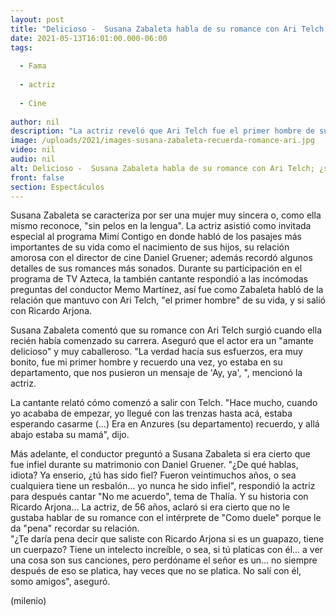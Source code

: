 ```yaml
---
layout: post
title: "Delicioso -  Susana Zabaleta habla de su romance con Ari Telch; ¿salió con Ricardo Arjona?"
date: 2021-05-13T16:01:00.000-06:00
tags:
  
  - Fama
  
  - actriz
  
  - Cine
  
author: nil
description: "La actriz reveló que Ari Telch fue el primer hombre de su vida; además contó si fue infiel durante su matrimonio con Daniel Gruener. "
image: /uploads/2021/images-susana-zabaleta-recuerda-romance-ari.jpg
video: nil
audio: nil
alt: Delicioso -  Susana Zabaleta habla de su romance con Ari Telch; ¿salió con Ricardo Arjona?
front: false
section: Espectáculos
---
```


Susana Zabaleta se caracteriza por ser una mujer muy sincera o, como ella mismo reconoce, "sin pelos en la lengua". La actriz asistió como invitada especial al programa Mimí Contigo en donde habló de los pasajes más importantes de su vida como el nacimiento de sus hijos, su relación amorosa con el director de cine Daniel Gruener; además recordó algunos detalles de sus romances más sonados.  Durante su participación en el programa de TV Azteca, la también cantante respondió a las incómodas preguntas del conductor Memo Martínez, así fue como Zabaleta habló de la relación que mantuvo con Ari Telch, "el primer hombre" de su vida, y si salió con Ricardo Arjona.

Susana Zabaleta comentó que su romance con Ari Telch surgió cuando ella recién había comenzado su carrera. Aseguró que el actor era un "amante delicioso" y muy caballeroso.  "La verdad hacía sus esfuerzos, era muy bonito, fue mi primer hombre y recuerdo una vez, yo estaba en su departamento, que nos pusieron un mensaje de 'Ay, ya', ", mencionó la actriz. 

La cantante relató cómo comenzó a salir con Telch. "Hace mucho, cuando yo acababa de empezar, yo llegué con las trenzas hasta acá, estaba esperando casarme (...) Era en Anzures (su departamento) recuerdo, y allá abajo estaba su mamá", dijo.

Más adelante, el conductor preguntó a Susana Zabaleta si era cierto que fue infiel durante su matrimonio con Daniel Gruener.  "¿De qué hablas, idiota? Ya enserio, ¿tú has sido fiel? Fueron veintimuchos años, o sea cualquiera tiene un resbalón... yo nunca he sido infiel", respondió la actriz para después cantar "No me acuerdo", tema de Thalía.  Y su historia con Ricardo Arjona... La actriz, de 56 años, aclaró si era cierto que no le gustaba hablar de su romance con el intérprete de "Como duele" porque le da "pena" recordar su relación.  
"¿Te daría pena decir que saliste con Ricardo Arjona si es un guapazo, tiene un cuerpazo? Tiene un intelecto increíble, o sea, si tú platicas con él... a ver una cosa son sus canciones, pero perdóname el señor es un... no siempre después de eso se platica, hay veces que no se platica. No salí con él, somo amigos", aseguró.  

(milenio)